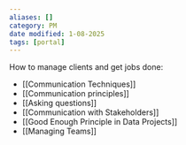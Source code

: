 ```yaml
---
aliases: []
category: PM
date modified: 1-08-2025
tags: [portal]
---
```

How to manage clients and get jobs done:
- [[Communication Techniques]]
- [[Communication principles]]
- [[Asking questions]]
- [[Communication with Stakeholders]]
- [[Good Enough Principle in Data Projects]]
- [[Managing Teams]]